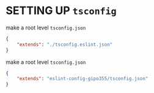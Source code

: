 # SETTING UP `tsconfig`

make a root level `tsconfig.json` 
```json
{
    "extends": "./tsconfig.eslint.json"
}
```

make a root level `tsconfig.json`
```json
{
    "extends": "eslint-config-gipo355/tsconfig.json"
}
```
